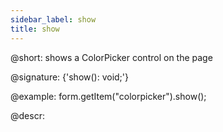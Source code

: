 ```yaml
---
sidebar_label: show
title: show
---          
```


@short: shows a ColorPicker control on the page
 
@signature: {'show(): void;'}

@example:
form.getItem("colorpicker").show();

@descr:
